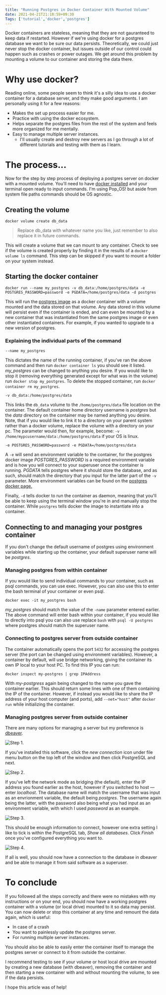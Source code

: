 ```yaml
---
title: "Running Postgres in Docker Container With Mounted Volume"
date: 2021-04-21T21:18:59+09:30
Tags: ['tutorial','docker','postgres']
---
```


Docker containers are stateless, meaning that they are not gauranteed to keep data if restarted. However if we're using docker for a postgres database we want to be sure our data persists. Theoretically, we could just never stop the docker container, but issues outside of our control could happen such as crashes or power outages. We get around this problem by mounting a volume to our container and storing the data there.


# Why use docker?
Reading online, some people seem to think it's a silly idea to use a docker container for a database server, and they make good arguments. I am personally using it for a few reasons:
* Makes the set up process easier for me.
* Practice with using the docker ecosystem.
* Helps separate the postgres files from the rest of the system and feels more organized for me mentally.
* Easy to manage multiple server instances.
	* I'll usually create and destroy new servers as I go through a lot of different tutorials and testing with them as I learn. 


# The process...
Now for the step by step process of deploying a postgres server on docker with a mounted volume. You'll need to have [docker installed](https://docs.docker.com/get-docker/) and your terminal open ready to input commands. I'm using Pop_OS! but aside from system file paths commands should be OS agnostic.


## Creating the volume
```shell
docker volume create db_data
```
> Replace db_data with whatever name you like, just remember to also replace it in future commands.

This will create a volume that we can mount to any container. Check to see if the volume is created properly by finding it in the results of a `docker volume ls` command. This step can be skipped if you want to mount a folder on your system instead.

 
## Starting the docker container
```shell
docker run --name my_postgres -v db_data:/home/postgres/data -e POSTGRES_PASSWORD=password -e PGDATA=/home/postgres/data -d postgres
```
This will run the [postgres image](https://hub.docker.com/_/postgres) as a docker container with a volume mounted and the data stored on that volume. Any data stored in this volume will persist even if the container is ended, and can even be mounted by a new container that was instantiated from the same postgres image or even other instantiated containers. For example, if you wanted to upgrade to a new version of postgres.


### Explaining the individual parts of the command
```shell
--name my_postgres
```
This dictates the name of the running container, if you've ran the above command and then run `docker container ls` you should see it listed. *my_postgres* can be changed to anything you desire. If you would like to stop it (removing everything generated except for what was in the volume) run `docker stop my_postgres`.  To delete the stopped container, run `docker container rm my_postgres`.

```shell
-v db_data:/home/postgres/data
``` 
This links the `db_data` volume to the `/home/postgres/data` file location on the container.  The default container home directory username is *postgres* but the *data* directory on the container may be named anything you desire. Note, that if you would like to link it to a directory on your parent system rather than a docker volume, replace the volume with a directory on your pc. The parameter would then, for example, become: `-v /home/mypcusername/data:/home/postgres/data` if your OS is linux.

```shell
-e POSTGRES_PASSWORD=password -e PGDATA=/home/postgres/data
```
A `-e` will send an environment variable to the container, for the postgres docker image *POSTGRES_PASSWORD* is a required environment variable and is how you will connect to your superuser once the container is running. *PGDATA* tells postgres where it should store the database, and as such, should match the directory that you input for the latter part of the ```-v``` parameter. More environment variables can be found on the [postgres docker page.](https://hub.docker.com/_/postgres)

Finally, `-d` tells docker to run the container as daemon, meaning that you'll be able to keep using the terminal window you're in and manually stop the container. While `postgres` tells docker the image to instantiate into a container.


## Connecting to and managing your postgres container

If you don't change the default username of postgres using environment variables while starting up the container, your default superuser name will be *postgres*. 


### Managing postgres from within container
If you would like to send individual commands to your container, such as psql commands, you can use exec. However, you can also use this to enter the bash terminal of your container or even psql.
```shell
docker exec -it my_postgres bash
```

*my_postgres* should match the value of the `-name` parameter entered earlier. The above command will enter bash within your container, if you would like to directly into psql you can also use replace `bash` with `psql -U postgres` where postgres should match the superuser name.


### Connecting to postgres server from outside container
The container automatically opens the port ```5432``` for accessing the postgres server (the port can be changed using environment variables). However, a container by default, will use bridge networking, giving the container its own IP local to your host PC. To find this IP you can run:
```shell
docker inspect my-postgres | grep IPAddress
```
With *my-postgress* again being changed to the name you gave the container earlier. This should return some lines with one of them containing the IP of the container. However, if instead you would like to share the IP address of your host computer (and ports), add `--net="host"` after `docker run` while initializing the container.


### Managing postgres server from outside container
There are many options for managing a server but my preference is [dbeaver](https://dbeaver.io/). 

![Step 1.](/img/2021-4-21-running-postgres-in-docker-container-with-mounted-volume/step1.jpg)

If you've installed this software, click the *new connection* icon under file menu button on the top left of the window and then click PostgreSQL and next. 

![Step 2.](/img/2021-4-21-running-postgres-in-docker-container-with-mounted-volume/step2.jpg)

If you've left the network mode as bridging (the default), enter the IP address you found earlier as the host, however if you switched to host — enter *localhost*. The database name will match the username that was input as an envrionment variable, the default being *postgres*. The username again being the latter, with the password also being what you had input as an environment variable, with which I used *password* as an example.

![Step 3.](/img/2021-4-21-running-postgres-in-docker-container-with-mounted-volume/step3.jpg)

This should be enough information to connect, however one extra setting I like to tick is within the PostgreSQL tab, *Show all databases*. Click *Finish* once you've configured everything you want to.

![Step 4.](/img/2021-4-21-running-postgres-in-docker-container-with-mounted-volume/step4.jpg)

If all is well, you should now have a connection to the database in dbeaver and be able to manage it from said software as a superuser.


# To conclude
If you followed all the steps correctly and there were no mistakes with my instructions or on your end, you should now have a working postgres container with a volume (or local drive) mounted to it so data may persist. You can now delete or stop this container at any time and remount the data again, which is useful: 
* In case of a crash
* You want to painlessly update the postgres server.
* For running multiple server instances. 

You should also be able to easily enter the container itself to manage the postgres server or connect to it from outside the container. 

I recommend testing to see if your volume or host local drive are mounted by creating a new database (with dbeaver), removing the container and then starting a new container with and without mounting the volume, to see if the data persists. 

I hope this article was of help! 

